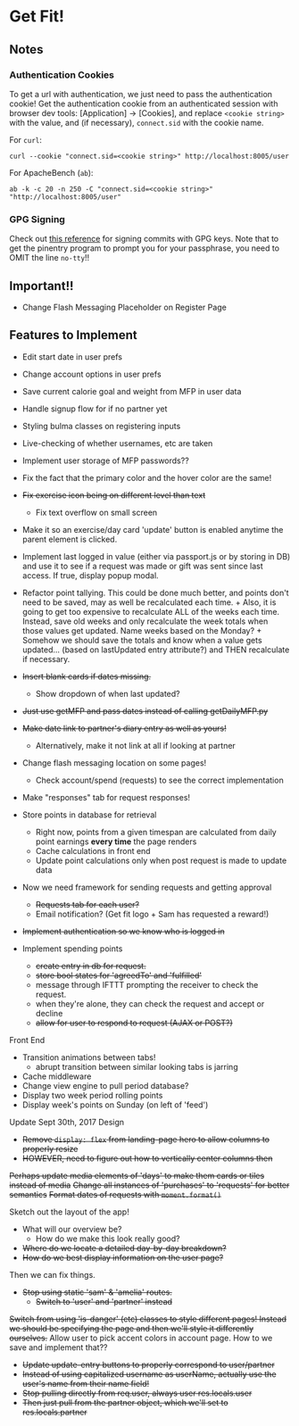 # Get Fit!

## Notes

### Authentication Cookies

To get a url with authentication, we just need to pass the authentication cookie! Get the authentication cookie from an authenticated session with browser dev tools: [Application] -> [Cookies], and replace `<cookie string>` with the value, and (if necessary), `connect.sid` with the cookie name. 

For `curl`:

```
curl --cookie "connect.sid=<cookie string>" http://localhost:8005/user
```

For ApacheBench (`ab`):

```
ab -k -c 20 -n 250 -C "connect.sid=<cookie string>" "http://localhost:8005/user"
```

### GPG Signing

Check out [this reference](https://gist.github.com/danieleggert/b029d44d4a54b328c0bac65d46ba4c65) for signing commits with GPG keys. Note that to get the pinentry program to prompt you for your passphrase, you need to OMIT the line `no-tty`!!

## Important!!

- Change Flash Messaging Placeholder on Register Page

## Features to Implement

- Edit start date in user prefs
- Change account options in user prefs
- Save current calorie goal and weight from MFP in user data
- Handle signup flow for if no partner yet
- Styling bulma classes on registering inputs
- Live-checking of whether usernames, etc are taken
- Implement user storage of MFP passwords??
- Fix the fact that the primary color and the hover color are the same!
- ~~Fix exercise icon being on different level than text~~
    + Fix text overflow on small screen
- Make it so an exercise/day card 'update' button is enabled anytime the parent element is clicked.
- Implement last logged in value (either via passport.js or by storing in DB) and use it to see if a request was made or gift was sent since last access. If true, display popup modal. 
- Refactor point tallying. This could be done much better, and points don't need to be saved, may as well be recalculated each time. 
        + Also, it is going to get too expensive to recalculate ALL of the weeks each time. Instead, save old weeks and only recalculate the week totals when those values get updated. Name weeks based on the Monday?
        + Somehow we should save the totals and know when a value gets updated... (based on lastUpdated entry attribute?) and THEN recalculate if necessary. 
- ~~Insert blank cards if dates missing.~~
    + Show dropdown of when last updated?
- ~~Just use getMFP and pass dates instead of calling getDailyMFP.py~~
- ~~Make date link to partner's diary entry as well as yours!~~
    + Alternatively, make it not link at all if looking at partner

- Change flash messaging location on some pages!
    - Check account/spend (requests) to see the correct implementation

- Make "responses" tab for request responses!

- Store points in database for retrieval
    + Right now, points from a given timespan are calculated from daily point earnings **every time** the page renders
    + Cache calculations in front end
    + Update point calculations only when post request is made to update data
- Now we need framework for sending requests and getting approval
    + ~~Requests tab for each user?~~
    + Email notification? (Get fit logo + Sam has requested a reward!)

- ~~Implement authentication so we know who is logged in~~

- Implement spending points  
    + ~~create entry in db for request.~~  
    + ~~store bool states for 'agreedTo' and 'fulfilled'~~  
    + message through IFTTT prompting the receiver to check the request. 
    + when they're alone, they can check the request and accept or decline
    + ~~allow for user to respond to request (AJAX or POST?)~~

Front End  
- Transition animations between tabs!  
    + abrupt transition between similar looking tabs is jarring
- Cache middleware
- Change view engine to pull period database?
- Display two week period rolling points
- Display week's points on Sunday (on left of 'feed')

Update Sept 30th, 2017
Design
- ~~Remove `display: flex` from landing-page hero to allow columns to properly resize~~
- ~~HOWEVER, need to figure out how to vertically center columns then~~

~~Perhaps update media elements of 'days' to make them cards or tiles instead of media~~
~~Change all instances of 'purchases' to 'requests' for better semantics~~
~~Format dates of requests with `moment.format()`~~

Sketch out the layout of the app!
- What will our overview be?
    + How do we make this look really good?
- ~~Where do we locate a detailed day-by-day breakdown?~~
- ~~How do we best display information on the user page?~~

Then we can fix things. 
- ~~Stop using static 'sam' & 'amelia' routes.~~
    + ~~Switch to 'user' and 'partner' instead~~

~~Switch from using 'is-danger' (etc) classes to style different pages! Instead we should be specifying the page and then we'll style it differently ourselves.~~
Allow user to pick accent colors in account page. How to we save and implement that??

- ~~Update update-entry buttons to properly correspond to user/partner~~
- ~~Instead of using capitalized username as userName, actually use the user's name from their name field!~~
- ~~Stop pulling directly from req.user, always user res.locals.user~~
- ~~Then just pull from the partner object, which we'll set to res.locals.partner~~
